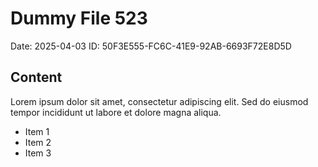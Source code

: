 # Dummy File 523

Date: 2025-04-03
ID: 50F3E555-FC6C-41E9-92AB-6693F72E8D5D

## Content

Lorem ipsum dolor sit amet, consectetur adipiscing elit.
Sed do eiusmod tempor incididunt ut labore et dolore magna aliqua.

* Item 1
* Item 2
* Item 3

